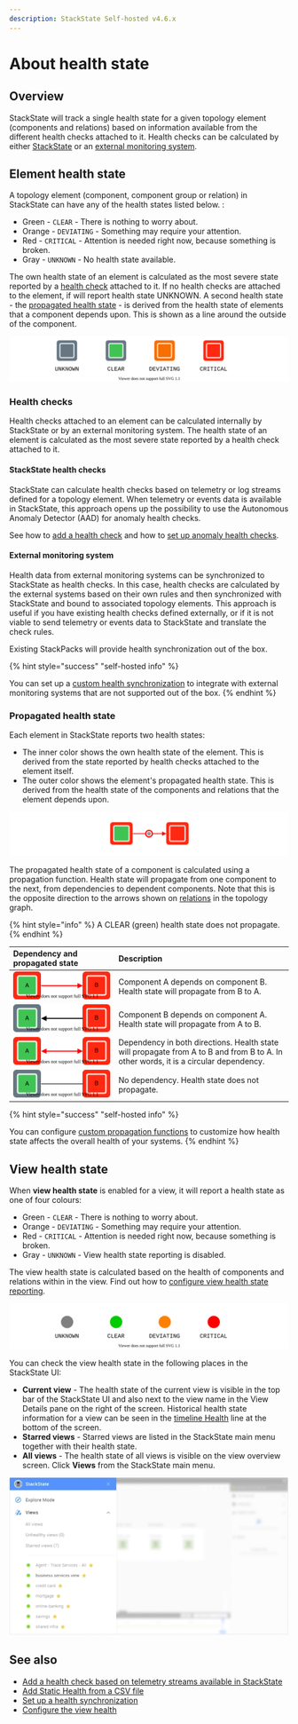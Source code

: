 ```yaml
---
description: StackState Self-hosted v4.6.x
---
```


# About health state

## Overview

StackState will track a single health state for a given topology element \(components and relations\) based on information available from the different health checks attached to it. Health checks can be calculated by either [StackState](about-health-state.md#stackstate-health-checks) or an [external monitoring system](about-health-state.md#external-monitoring-system).

## Element health state

A topology element \(component, component group or relation\) in StackState can have any of the health states listed below. :

* Green - `CLEAR` - There is nothing to worry about.
* Orange - `DEVIATING` - Something may require your attention.
* Red - `CRITICAL` - Attention is needed right now, because something is broken.
* Gray - `UNKNOWN` - No health state available.

The own health state of an element is calculated as the most severe state reported by a [health check](about-health-state.md#health-checks) attached to it. If no health checks are attached to the element, if will report health state UNKNOWN. A second health state - the [propagated health state](about-health-state.md#propagated-health-state) - is derived from the health state of elements that a component depends upon. This is shown as a line around the outside of the component.

![Health states](../../.gitbook/assets/health-states.svg)

### Health checks

Health checks attached to an element can be calculated internally by StackState or by an external monitoring system. The health state of an element is calculated as the most severe state reported by a health check attached to it.

#### StackState health checks

StackState can calculate health checks based on telemetry or log streams defined for a topology element. When telemetry or events data is available in StackState, this approach opens up the possibility to use the Autonomous Anomaly Detector \(AAD\) for anomaly health checks.

See how to [add a health check](add-a-health-check.md) and how to [set up anomaly health checks](anomaly-health-checks.md).

#### External monitoring system

Health data from external monitoring systems can be synchronized to StackState as health checks. In this case, health checks are calculated by the external systems based on their own rules and then synchronized with StackState and bound to associated topology elements. This approach is useful if you have existing health checks defined externally, or if it is not viable to send telemetry or events data to StackState and translate the check rules.

Existing StackPacks will provide health synchronization out of the box.

{% hint style="success" "self-hosted info" %}

You can set up a [custom health synchronization](../../configure/health/health-synchronization.md) to integrate with external monitoring systems that are not supported out of the box.
{% endhint %}

### Propagated health state

Each element in StackState reports two health states:

* The inner color shows the own health state of the element. This is derived from the state reported by health checks attached to the element itself.
* The outer color shows the element's propagated health state. This is derived from the health state of the components and relations that the element depends upon.

![](../../.gitbook/assets/component_health_state.svg)

The propagated health state of a component is calculated using a propagation function. Health state will propagate from one component to the next, from dependencies to dependent components. Note that this is the opposite direction to the arrows shown on [relations](/use/concepts/relations.md) in the topology graph.

{% hint style="info" %}
A CLEAR \(green\) health state does not propagate.
{% endhint %}

| Dependency and propagated state | Description |
| :--- | :--- |
| ![](../../.gitbook/assets/propagation-a-to-b.svg) | Component A depends on component B. Health state will propagate from B to A. |
| ![](../../.gitbook/assets/propagation-b-to-a.svg) | Component B depends on component A. Health state will propagate from A to B. |
| ![](../../.gitbook/assets/propagation-a-and-b.svg) | Dependency in both directions. Health state will propagate from A to B and from B to A. In other words, it is a circular dependency. |
| ![](../../.gitbook/assets/propagation-a-not-b.svg) | No dependency. Health state does not propagate. |

{% hint style="success" "self-hosted info" %}

You can configure [custom propagation functions](../../develop/developer-guides/custom-functions/propagation-functions.md) to customize how health state affects the overall health of your systems.
{% endhint %}

## View health state

When **view health state** is enabled for a view, it will report a health state as one of four colours:

* Green - `CLEAR` - There is nothing to worry about.
* Orange - `DEVIATING` - Something may require your attention.
* Red - `CRITICAL` - Attention is needed right now, because something is broken.
* Gray - `UNKNOWN` - View health state reporting is disabled.

The view health state is calculated based on the health of components and relations within in the view. Find out how to [configure view health state reporting](configure-view-health.md).

![Health states](../../.gitbook/assets/view-health-states.svg)

You can check the view health state in the following places in the StackState UI:

* **Current view** - The health state of the current view is visible in the top bar of the StackState UI and also next to the view name in the View Details pane on the right of the screen. Historical health state information for a view can be seen in the [timeline Health](../stackstate-ui/timeline-time-travel.md#health) line at the bottom of the screen.
* **Starred views** - Starred views are listed in the StackState main menu together with their health state.
* **All views** - The health state of all views is visible on the view overview screen. Click **Views** from the StackState main menu.

![View health state in main menu](../../.gitbook/assets/v46_view_health_main_menu.png)

## See also

* [Add a health check based on telemetry streams available in StackState](add-a-health-check.md)
* [Add Static Health from a CSV file](../../stackpacks/integrations/static_health.md "StackState Self-Hosted only")
* [Set up a health synchronization](../../configure/health/health-synchronization.md "StackState Self-Hosted only")
* [Configure the view health](configure-view-health.md)
